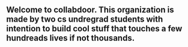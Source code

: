 ## Welcome to collabdoor. This organization is made by two cs undregrad students with intention to build cool stuff that touches a few hundreads lives if not thousands.
